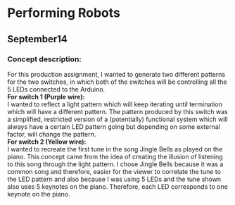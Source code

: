 # Performing Robots
## September14
### Concept description:
For this production assignment, I wanted to generate two different patterns for the two switches, in which both of the switches will be controlling all the 5 LEDs connected to the Arduino. <br /> 
**For switch 1 (Purple wire):**  <br />
I wanted to reflect a light pattern which will keep iterating until termination which will have a different pattern. The pattern produced by this switch was a simplified, restricted version of a (potentially) functional system which will always have a certain LED pattern going but depending on some external factor, will change the pattern.  <br />
**For switch 2 (Yellow wire):**  <br />
I wanted to recreate the first tune in the song Jingle Bells as played on the piano. This concept came from the idea of creating the illusion of listening to this song through the light pattern. I chose Jingle Bells because it was a common song and therefore, easier for the viewer to correlate the tune to the LED pattern and also because I was using 5 LEDs and the tune shown also uses 5 keynotes on the piano. Therefore, each LED corresponds to one keynote on the piano.<br />
